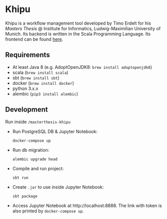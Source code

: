 # Khipu

Khipu is a workflow management tool developed by Timo Erdelt for his _Masters Thesis_ @ Institute for Informatics, 
Ludwig-Maximilian University of Munich. Its backend is written in the Scala Programming Language. Its frontend can be found [here](https://github.com/tmrdlt/masterthesis-khipu-frontend).

## Requirements
- At least Java 8 (e.g. AdoptOpenJDK8: `brew install adoptopenjdk8`)
- scala (`brew install scala`)
- sbt (`brew install sbt`)
- docker (`brew install docker`)
- python 3.x.x
- alembic (`pip3 install alembic`)

## Development
Run inside `/masterthesis-khipu`
- Run PostgreSQL DB & Jupyter Notebook:
  ```
  docker-compose up
  ```
- Run db migration:
  ```
  alembic upgrade head
  ```
- Compile and run project:
  ```
  sbt run
  ```
- Create `.jar` to use inside Jupyter Notebook:
  ```
  sbt package
  ```
- Access Jupyter Notebook at http://localhost:8888. The link with token is also printed by `docker-compose up`.
